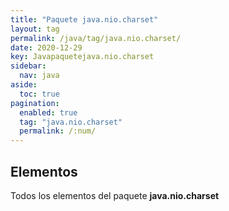 ```yaml
---
title: "Paquete java.nio.charset"
layout: tag
permalink: /java/tag/java.nio.charset/
date: 2020-12-29
key: Javapaquetejava.nio.charset
sidebar: 
  nav: java
aside: 
  toc: true
pagination: 
  enabled: true
  tag: "java.nio.charset"
  permalink: /:num/
---
```


<h2>Elementos</h2>
Todos los elementos del paquete <strong>java.nio.charset</strong>
